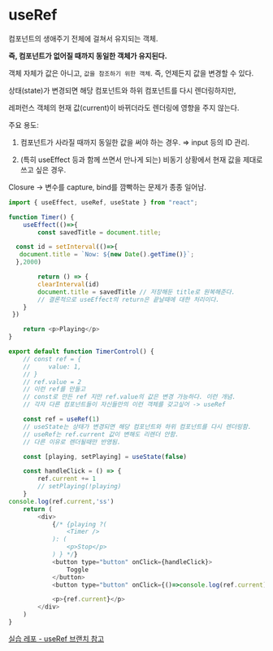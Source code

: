 # useRef

컴포넌트의 생애주기 전체에 걸쳐서 유지되는 객체.

**즉, 컴포넌트가 없어질 때까지 동일한 객체가 유지된다.**

객체 자체가 값은 아니고, `값을 참조하기 위한 객체`. 즉, 언제든지 값을 변경할 수 있다.

상태(state)가 변경되면 해당 컴포넌트와 하위 컴포넌트를 다시 렌더링하지만,

레퍼런스 객체의 현재 값(current)이 바뀌더라도 렌더링에 영향을 주지 않는다.

주요 용도:

1. 컴포넌트가 사라질 때까지 동일한 값을 써야 하는 경우. ⇒ input 등의 ID 관리.

2. (특히 useEffect 등과 함께 쓰면서 만나게 되는) 비동기 상황에서 현재 값을 제대로 쓰고 싶은 경우.

Closure → 변수를 capture, bind를 깜빡하는 문제가 종종 일어남.

```js
import { useEffect, useRef, useState } from "react";

function Timer() {
    useEffect(()=>{
        const savedTitle = document.title;

  const id = setInterval(()=>{
   document.title = `Now: ${new Date().getTime()}`;
  },2000)

        return () => {
        clearInterval(id)
        document.title = savedTitle // 저장해둔 title로 원복해준다.
        // 결론적으로 useEffect의 return은 끝날때에 대한 처리이다.
    }
 })

    return <p>Playing</p>
}

export default function TimerControl() {
    // const ref = {
    //     value: 1,
    // }
    // ref.value = 2
    // 이런 ref를 만들고
    // const로 만든 ref 지만 ref.value의 값은 변경 가능하다. 이런 개념.
    // 각자 다른 컴포넌트들이 자신들만의 이런 객체를 갖고싶어 -> useRef

    const ref = useRef(1)
    // useState는 상태가 변경되면 해당 컴포넌트와 하위 컴포넌트를 다시 렌더링함.
    // useRef는 ref.current 값이 변해도 리렌더 안함. 
    // 다른 이유로 렌더될때만 반영됨.

    const [playing, setPlaying] = useState(false)

    const handleClick = () => {
        ref.current += 1
        // setPlaying(!playing)
    }
console.log(ref.current,'ss')
    return (
        <div>
            {/* {playing ?(
                <Timer />
            ): (
                <p>Stop</p>
            ) } */}
            <button type="button" onClick={handleClick}>
                Toggle
            </button>
            <button type="button" onClick={()=>console.log(ref.current)}>see ref</button>

            <p>{ref.current}</p>
        </div>
    )
}
```

[실습 레포 - useRef 브랜치 참고](https://github.com/heyho00/timer-app/tree/useRef)
